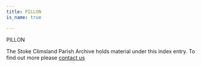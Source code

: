 ```yaml
---
title: PILLON
is_name: true

---
```


PILLON


The Stoke Climsland Parish Archive holds material under this index entry. To find out more please [contact us](/contact/)
